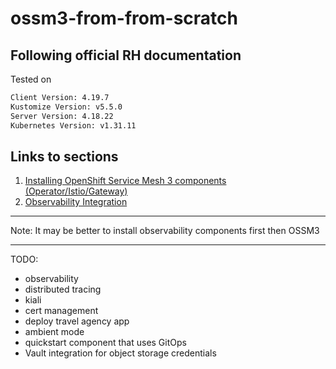 # ossm3-from-from-scratch
Following official RH documentation
---
Tested on
```bash
Client Version: 4.19.7
Kustomize Version: v5.5.0
Server Version: 4.18.22
Kubernetes Version: v1.31.11
```
## Links to sections

1. [Installing OpenShift Service Mesh 3 components (Operator/Istio/Gateway)](/01_OSSM_SETUP.md)
2. [Observability Integration](/02_OBSERVABILITY.md)

---
Note: It may be better to install observability components first then OSSM3

---
TODO: 
- observability
- distributed tracing
- kiali
- cert management
- deploy travel agency app
- ambient mode
- quickstart component that uses GitOps
- Vault integration for object storage credentials